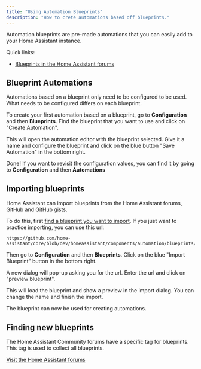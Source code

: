 ```yaml
---
title: "Using Automation Blueprints"
description: "How to crete automations based off blueprints."
---
```


Automation blueprints are pre-made automations that you can easily add to your Home Assistant instance.


Quick links:
 - [Blueprints in the Home Assistant forums][blueprint-tag]


## Blueprint Automations

Automations based on a blueprint only need to be configured to be used. What needs to be configured differs on each blueprint.

To create your first automation based on a blueprint, go to **Configuration** and then **Blueprints**. Find the blueprint that you want to use and click on "Create Automation".

This will open the automation editor with the blueprint selected. Give it a name and configure the blueprint and click on the blue button "Save Automation" in the bottom right.

Done! If you want to revisit the configuration values, you can find it by going to **Configuration** and then **Automations**

## Importing blueprints

Home Assistant can import blueprints from the Home Assistant forums, GitHub and GitHub gists.

To do this, first [find a blueprint you want to import][blueprint-tag]. If you just want to practice importing, you can use this url:

```
https://github.com/home-assistant/core/blob/dev/homeassistant/components/automation/blueprints/motion_light.yaml
```

Then go to **Configuration** and then **Blueprints**. Click on the blue "Import Blueprint" button in the bottom right.

A new dialog will pop-up asking you for the url. Enter the url and click on "preview blueprint".

This will load the blueprint and show a preview in the import dialog. You can change the name and finish the import.

The blueprint can now be used for creating automations.

## Finding new blueprints

The Home Assistant Community forums have a specific tag for blueprints. This tag is used to collect all blueprints.

[Visit the Home Assistant forums][blueprint-tag]

[blueprint-tag]: https://community.home-assistant.io/tag/blueprint
